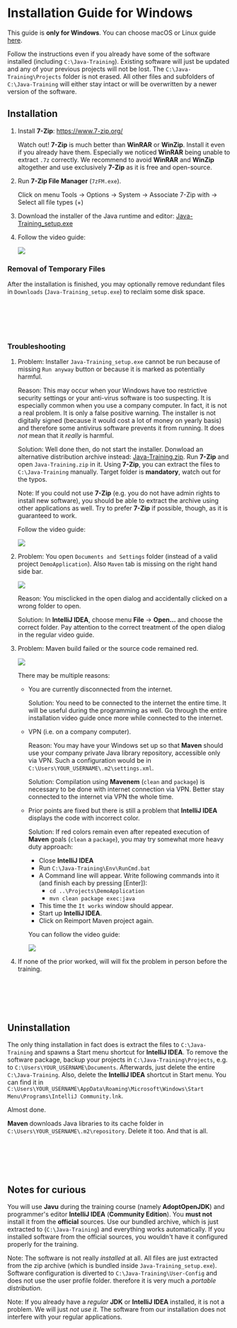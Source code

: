 Installation Guide for Windows
==============================

This guide is **only for Windows**.
You can choose macOS or Linux guide [here](../).

Follow the instructions even if you already have some of the software installed
(including `C:\Java-Training`). Existing software will just be updated
and any of your previous projects will not be lost.
The `C:\Java-Training\Projects` folder is not erased.
All other files and subfolders of `C:\Java-Training` will either stay intact
or will be overwritten by a newer version of the software.



Installation
------------

1.  Install **7-Zip**: <https://www.7-zip.org/>

    Watch out! **7-Zip** is much better than **WinRAR** or **WinZip**.
    Install it even if you already have them.
    Especially we noticed **WinRAR** being unable to extract `.7z` correctly.
    We recommend to avoid **WinRAR** and **WinZip** altogether and use exclusively **7-Zip** as it is free and open-source.


2.  Run **7-Zip File Manager** (`7zFM.exe`).

    Click on menu Tools -> Options -> System -> Associate 7-Zip with -> Select all file types (+)


3.  Download the installer of the Java runtime and editor:
    [Java-Training_setup.exe](https://github.com/czechitas/java-install/releases/download/2021-jaro/community/win/Java-Training_setup.exe)


4.  Follow the video guide:

    <a href="https://www.youtube.com/watch?v=rPZIK3RY7WQ">
        <img src="img/video-screenshot.png"/>
    </a>



### Removal of Temporary Files

After the installation is finished, you may optionally remove redundant files in `Downloads` (`Java-Training_setup.exe`) to reclaim some disk space.



<br/><br/><br/><br/>



### Troubleshooting

1.  Problem: Installer `Java-Training_setup.exe` cannot be run because of missing `Run anyway` button or because it is marked as potentially harmful.

    Reason: This may occur when your Windows have too restrictive security settings or your anti-virus software is too suspecting.
    It is especially common when you use a company computer.
    In fact, it is not a real problem. It is only a false positive warning.
    The installer is not digitally signed (because it would cost a lot of money on yearly basis)
    and therefore some antivirus software prevents it from running.
    It does *not* mean that it *really* is harmful.

    Solution: Well done then, do not start the installer.
    Donwload an alternative distribution archive instead:
    [Java-Training.zip](https://github.com/czechitas/java-install/releases/download/2021-jaro/community/win/Java-Training.zip).
    Run **7-Zip** and open `Java-Training.zip` in it.
    Using **7-Zip**, you can extract the files to `C:\Java-Training` manually.
    Target folder is **mandatory**, watch out for the typos.

    Note: If you could not use **7-Zip** (e.g. you do not have admin rights to install new software),
    you should be able to extract the archive using other applications as well.
    Try to prefer **7-Zip** if possible, though, as it is guaranteed to work.

    Follow the video guide:

    <a href="https://www.youtube.com/watch?v=txnDv7TcRVE">
        <img src="img/video-runanyway_troubleshooting-screenshot.png"/>
    </a>


2.  Problem: You open `Documents and Settings` folder (instead of a valid project `DemoApplication`). Also `Maven` tab is missing on the right hand side bar.

    <a href="img/imported-wrong-folder.png">
        <img src="img/imported-wrong-folder-thumbnail.png"/>
    </a>

    Reason: You misclicked in the open dialog and accidentally clicked on a wrong folder to open.

    Solution: In **IntelliJ IDEA**, choose menu **File** -> **Open...** and choose the correct folder. Pay attention to the correct treatment of the open dialog in the regular video guide.


3.  Problem: Maven build failed or the source code remained red.

    <a href="img/missing-dependencies.png">
        <img src="img/missing-dependencies-thumbnail.png"/>
    </a>

    There may be multiple reasons:
    - You are currently disconnected from the internet.

      Solution: You need to be connected to the internet the entire time. It will be useful during the programming as well.
      Go through the entire installation video guide once more while connected to the internet.

    - VPN (i.e. on a company computer).

      Reason: You may have your Windows set up so that **Maven** should use your company private Java library repository, accessible only via VPN. Such a configuration would be in `C:\Users\YOUR_USERNAME\.m2\settings.xml`.

      Solution: Compilation using **Mavenem** (`clean` and `package`) is necessary to be done with internet connection via VPN. Better stay connected to the internet via VPN the whole time.

    - Prior points are fixed but there is still a problem that **IntelliJ IDEA** displays the code with incorrect color.

      Solution: If red colors remain even after repeated execution of **Maven** goals (`clean` a `package`), you may try somewhat more heavy duty approach:
        - Close **IntelliJ IDEA**
        - Run `C:\Java-Training\Env\RunCmd.bat`
        - A Command line will appear. Write following commands into it (and finish each by pressing [Enter]):
            - `cd ..\Projects\DemoApplication`
            - `mvn clean package exec:java`
        - This time the `It works` window should appear.
        - Start up **IntelliJ IDEA**.
        - Click on Reimport Maven project again.

        You can follow the video guide:

        <a href="https://www.youtube.com/watch?v=c8dSofAPJ9o">
            <img src="img/video-maven_troubleshooting-screenshot.png"/>
        </a>


4. If none of the prior worked, will will fix the problem in person before the training.



<br/><br/><br/><br/>



Uninstallation
--------------

The only thing installation in fact does is extract the files to `C:\Java-Training` and spawns a Start menu shortcut for **IntelliJ IDEA**.
To remove the software package, backup your projects in `C:\Java-Training\Projects`, e.g. to `C:\Users\YOUR_USERNAME\Documents`.
Afterwards, just delete the entire `C:\Java-Training`.
Also, delete the **IntelliJ IDEA** shortcut in Start menu. You can find it in `C:\Users\YOUR_USERNAME\AppData\Roaming\Microsoft\Windows\Start Menu\Programs\IntelliJ Community.lnk`.

Almost done.

**Maven** downloads Java libraries to its cache folder in `C:\Users\YOUR_USERNAME\.m2\repository`. Delete it too.
And that is all.



<br/><br/><br/><br/>



Notes for curious
-----------------

You will use **Javu** during the training course (namely **AdoptOpenJDK**) and programmer's editor **IntelliJ IDEA** (**Community Edition**).
You **must not** install it from the **official** sources.
Use our bundled archive, which is just extracted to (`C:\Java-Training`) and everything works automatically.
If you installed software from the official sources, you wouldn't have it configured properly for the training.

Note: The software is not really *installed* at all. All files are just extracted from the zip archive (which is bundled inside `Java-Training_setup.exe`).
Software configuration is diverted to `C:\Java-Training\User-Config` and does not use the user profile folder.
therefore it is very much a *portable distribution*.

Note: If you already have a *regular* **JDK** or **IntelliJ IDEA** installed, it is not a problem. We will just *not use it*.
The software from our installation does not interfere with your regular applications.
